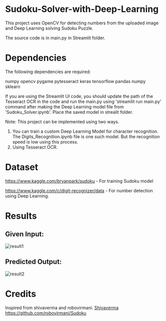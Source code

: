 # Sudoku-Solver-with-Deep-Learning
This project uses OpenCV for detecting numbers from the uploaded image and Deep Learning solving Sudoku Puzzle.

The source code is in main.py in Streamlit folder.

# Dependencies
The following dependencies are required:

numpy
opencv
pygame
pytesseract
keras
tensorflow
pandas
numpy
sklearn

If you are using the Streamlit UI code, you should update the path of the Tesseract OCR in the code and run the main.py using 'streamlit run main.py' command after making the Deep Learning model file from 'Sudoku_Solver.ipynb'. Place the saved model in strealit folder.

Note:
This project can be implemented using two ways. 
1. You can train a custom Deep Learning Model for character recognition. The Digits_Recognition.ipynb file is one such model. But the recognition speed is low using this process. 
2. Using Tesseract OCR.

# Dataset
https://www.kaggle.com/bryanpark/sudoku  - For training Sudoku model

https://www.kaggle.com/c/digit-recognizer/data  -  For number detection using Deep Learning.

# Results

## Given Input:

![result1](https://user-images.githubusercontent.com/50202237/89007751-fd4b2600-d326-11ea-8665-062bff232705.jpg)


## Predicted Output:

![result2](https://user-images.githubusercontent.com/50202237/89007756-ff14e980-d326-11ea-92ea-ce7301be89e4.jpg)

# Credits
Inspired from shivaverma and robovirmani.
<a href = 'https://github.com/shivaverma/Sudoku-Solver'> Shivaverma </a>
https://github.com/robovirmani/Sudoku
